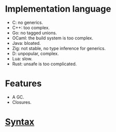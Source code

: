 # Implementation language

- C: no generics.
- C++: too complex.
- Go: no tagged unions.
- OCaml: the build system is too complex.
- Java: bloated.
- Zig: not stable, no type inference for generics.
- D: unpopular, complex.
- Lua: slow.
- Rust: unsafe is too complicated.

# Features

- A GC.
- Closures.

# [Syntax](./syntax.md)